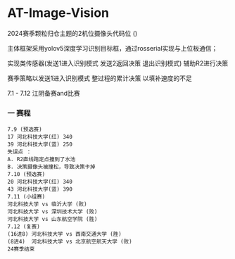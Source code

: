 # AT-Image-Vision
2024赛季颗粒归仓主题的2机位摄像头代码位 () 

主体框架采用yolov5深度学习识别目标框，通过rosserial实现与上位板通信；

实现类传感器(发送1进入识别模式 发送2返回决策 退出识别模式) 辅助R2进行决策

赛季策略以发送1进入识别模式 整过程的累计决策 以填补速度的不足

7.1 - 7.12  江阴备赛and比赛

### 一 赛程

```
7.9 (预选赛)
17 河北科技大学(红) 340
39 河北科技大学(蓝) 250  
失误点 ：
A. R2直线跑定点撞到了水池
B. 决策摄像头被撞松，导致决策卡掉
7.10 (预选赛)
20 河北科技大学(红) 340
43 河北科技大学(蓝) 390
7.11 (小组赛)
河北科技大学 vs 临沂大学 (败)
河北科技大学 vs 深圳技术大学 (败)
河北科技大学 vs 山东航空学院 (胜)
7.12 (复赛)
(16进8) 河北科技大学 vs 西南交通大学 (胜)
(8进4)  河北科技大学 vs 北京航空航天大学 (败)
24赛季结束
```

